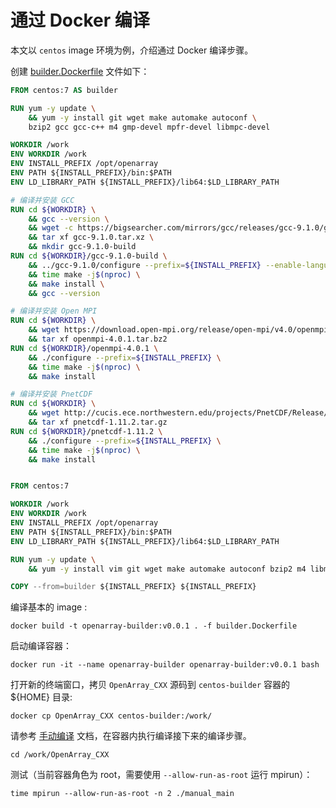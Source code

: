 # 通过 Docker 编译

本文以 `centos` image 环境为例，介绍通过 Docker 编译步骤。

创建 [builder.Dockerfile](https://github.com/hxmhuang/OpenArray_CXX/blob/master/scripts/docker-build/centos7/builder.Dockerfile) 文件如下：

```Dockerfile
FROM centos:7 AS builder

RUN yum -y update \
    && yum -y install git wget make automake autoconf \
    bzip2 gcc gcc-c++ m4 gmp-devel mpfr-devel libmpc-devel

WORKDIR /work
ENV WORKDIR /work
ENV INSTALL_PREFIX /opt/openarray
ENV PATH ${INSTALL_PREFIX}/bin:$PATH
ENV LD_LIBRARY_PATH ${INSTALL_PREFIX}/lib64:$LD_LIBRARY_PATH

# 编译并安装 GCC
RUN cd ${WORKDIR} \
    && gcc --version \
    && wget -c https://bigsearcher.com/mirrors/gcc/releases/gcc-9.1.0/gcc-9.1.0.tar.xz \
    && tar xf gcc-9.1.0.tar.xz \
    && mkdir gcc-9.1.0-build
RUN cd ${WORKDIR}/gcc-9.1.0-build \
    && ../gcc-9.1.0/configure --prefix=${INSTALL_PREFIX} --enable-languages=c,c++,fortran --disable-multilib \
    && time make -j$(nproc) \
    && make install \
    && gcc --version

# 编译并安装 Open MPI
RUN cd ${WORKDIR} \
    && wget https://download.open-mpi.org/release/open-mpi/v4.0/openmpi-4.0.1.tar.bz2 \
    && tar xf openmpi-4.0.1.tar.bz2
RUN cd ${WORKDIR}/openmpi-4.0.1 \
    && ./configure --prefix=${INSTALL_PREFIX} \
    && time make -j$(nproc) \
    && make install

# 编译并安装 PnetCDF
RUN cd ${WORKDIR} \
    && wget http://cucis.ece.northwestern.edu/projects/PnetCDF/Release/pnetcdf-1.11.2.tar.gz \
    && tar xf pnetcdf-1.11.2.tar.gz
RUN cd ${WORKDIR}/pnetcdf-1.11.2 \
    && ./configure --prefix=${INSTALL_PREFIX} \
    && time make -j$(nproc) \
    && make install


FROM centos:7

WORKDIR /work
ENV WORKDIR /work
ENV INSTALL_PREFIX /opt/openarray
ENV PATH ${INSTALL_PREFIX}/bin:$PATH
ENV LD_LIBRARY_PATH ${INSTALL_PREFIX}/lib64:$LD_LIBRARY_PATH

RUN yum -y update \
    && yum -y install vim git wget make automake autoconf bzip2 m4 libmpc mpfr gmp glibc-devel

COPY --from=builder ${INSTALL_PREFIX} ${INSTALL_PREFIX}
```

编译基本的 image :

```shell
docker build -t openarray-builder:v0.0.1 . -f builder.Dockerfile
```

启动编译容器：

```shell
docker run -it --name openarray-builder openarray-builder:v0.0.1 bash
```

打开新的终端窗口，拷贝 `OpenArray_CXX` 源码到 `centos-builder` 容器的 ${HOME} 目录:

```shell
docker cp OpenArray_CXX centos-builder:/work/
```

请参考 [手动编译](./build_openarray.md) 文档，在容器内执行编译接下来的编译步骤。

```
cd /work/OpenArray_CXX
```

测试（当前容器角色为 root，需要使用 `--allow-run-as-root` 运行 mpirun）：

```shell
time mpirun --allow-run-as-root -n 2 ./manual_main
```